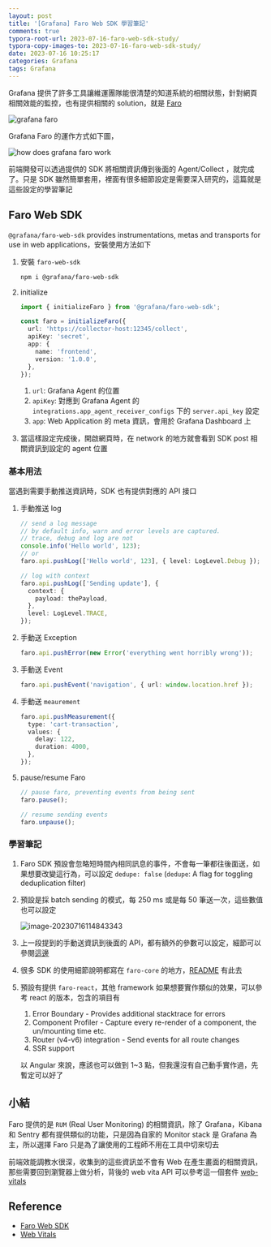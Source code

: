 ```yaml
---
layout: post
title: '[Grafana] Faro Web SDK 學習筆記'
comments: true
typora-root-url: 2023-07-16-faro-web-sdk-study/
typora-copy-images-to: 2023-07-16-faro-web-sdk-study/
date: 2023-07-16 10:25:17
categories: Grafana
tags: Grafana
---
```


Grafana 提供了許多工具讓維運團隊能很清楚的知道系統的相關狀態，針對網頁相關效能的監控，也有提供相關的 solution，就是 [Faro](https://grafana.com/oss/faro/)

![grafana faro](https://grafana.com/static/assets/img/grafana-faro-oss-dashboard-thm.jpg)

Grafana Faro 的運作方式如下圖，

![how does grafana faro work](https://grafana.com/static/assets/img/diagrams/grafana-oss-faro-diagram.svg)

前端開發可以透過提供的 SDK 將相關資訊傳到後面的 Agent/Collect ，就完成了。只是 SDK 雖然簡單套用，裡面有很多細節設定是需要深入研究的，這篇就是這些設定的學習筆記

<!-- more -->

## Faro Web SDK

`@grafana/faro-web-sdk` provides instrumentations, metas and transports for use in web applications，安裝使用方法如下

1. 安裝 `faro-web-sdk`

   ```
   npm i @grafana/faro-web-sdk
   ```

2. initialize

   ```typescript
   import { initializeFaro } from '@grafana/faro-web-sdk';
   
   const faro = initializeFaro({
     url: 'https://collector-host:12345/collect',
     apiKey: 'secret',
     app: {
       name: 'frontend',
       version: '1.0.0',
     },
   });
   ```

   1. `url`: Grafana Agent 的位置
   2. `apiKey`: 對應到 Grafana Agent 的 `integrations.app_agent_receiver_configs` 下的 `server.api_key` 設定
   3. `app`:  Web Application 的 meta 資訊，會用於 Grafana Dashboard 上

3. 當這樣設定完成後，開啟網頁時，在 network 的地方就會看到 SDK post 相關資訊到設定的 agent 位置

### 基本用法

當遇到需要手動推送資訊時，SDK 也有提供對應的 API 接口

1. 手動推送 log

   ```typescript
   // send a log message
   // by default info, warn and error levels are captured.
   // trace, debug and log are not
   console.info('Hello world', 123);
   // or
   faro.api.pushLog(['Hello world', 123], { level: LogLevel.Debug });
   
   // log with context
   faro.api.pushLog(['Sending update'], {
     context: {
       payload: thePayload,
     },
     level: LogLevel.TRACE,
   });
   ```

2. 手動送 Exception

   ```typescript
   faro.api.pushError(new Error('everything went horribly wrong'));
   ```

3. 手動送 Event

   ```typescript
   faro.api.pushEvent('navigation', { url: window.location.href });
   ```

4. 手動送 `meaurement`

   ```typescript
   faro.api.pushMeasurement({
     type: 'cart-transaction',
     values: {
       delay: 122,
       duration: 4000,
     },
   });
   ```

5. pause/resume Faro

   ```typescript
   // pause faro, preventing events from being sent
   faro.pause();
   
   // resume sending events
   faro.unpause();
   ```

### 學習筆記

1. Faro SDK 預設會忽略短時間內相同訊息的事件，不會每一筆都往後面送，如果想要改變這行為，可以設定 `dedupe: false` (`dedupe`: A flag for toggling deduplication filter)

2. 預設是採 batch sending 的模式，每 250 ms 或是每 50 筆送一次，這些數值也可以設定

   ![image-20230716114843343](image-20230716114843343.png)

3. 上一段提到的手動送資訊到後面的 API，都有額外的參數可以設定，細節可以參閱[這邊](https://github.com/grafana/faro-web-sdk/tree/main/packages/core#api)

4. 很多 SDK 的使用細節說明都寫在 `faro-core` 的地方，[README](https://github.com/grafana/faro-web-sdk/blob/main/packages/core/README.md) 有此去

5. 預設有提供 `faro-react`，其他 framework 如果想要實作類似的效果，可以參考 react 的版本，包含的項目有

   1. Error Boundary - Provides additional stacktrace for errors
   2. Component Profiler - Capture every re-render of a component, the un/mounting time etc.
   3. Router (v4-v6) integration - Send events for all route changes
   4. SSR support

   以 Angular 來說，應該也可以做到 1~3 點，但我還沒有自己動手實作過，先暫定可以好了

## 小結

Faro 提供的是 `RUM` (Real User Monitoring) 的相關資訊，除了 Grafana，Kibana 和 Sentry 都有提供類似的功能，只是因為自家的 Monitor stack 是 Grafana 為主，所以選擇 Faro 只是為了讓使用的工程師不用在工具中切來切去

前端效能調教水很深，收集到的這些資訊並不會有 Web 在產生畫面的相關資訊，那些需要回到瀏覽器上做分析，背後的 web vita API 可以參考這一個套件 [web-vitals](https://www.npmjs.com/package/web-vitals)





## Reference

- [Faro Web SDK](https://github.com/grafana/faro-web-sdk)
- [Web Vitals](https://web.dev/vitals/)





